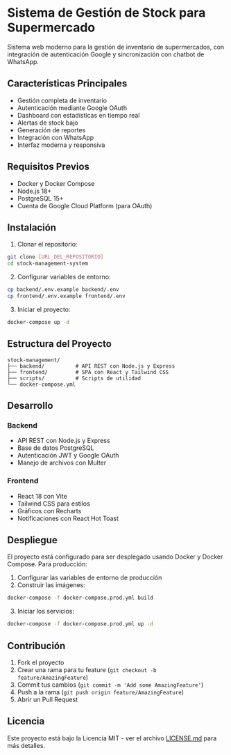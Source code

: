 # Sistema de Gestión de Stock para Supermercado

Sistema web moderno para la gestión de inventario de supermercados, con integración de autenticación Google y sincronización con chatbot de WhatsApp.

## Características Principales

- Gestión completa de inventario
- Autenticación mediante Google OAuth
- Dashboard con estadísticas en tiempo real
- Alertas de stock bajo
- Generación de reportes
- Integración con WhatsApp
- Interfaz moderna y responsiva

## Requisitos Previos

- Docker y Docker Compose
- Node.js 18+
- PostgreSQL 15+
- Cuenta de Google Cloud Platform (para OAuth)

## Instalación

1. Clonar el repositorio:
```bash
git clone [URL_DEL_REPOSITORIO]
cd stock-management-system
```

2. Configurar variables de entorno:
```bash
cp backend/.env.example backend/.env
cp frontend/.env.example frontend/.env
```

3. Iniciar el proyecto:
```bash
docker-compose up -d
```

## Estructura del Proyecto

```
stock-management/
├── backend/          # API REST con Node.js y Express
├── frontend/         # SPA con React y Tailwind CSS
├── scripts/          # Scripts de utilidad
└── docker-compose.yml
```

## Desarrollo

### Backend
- API REST con Node.js y Express
- Base de datos PostgreSQL
- Autenticación JWT y Google OAuth
- Manejo de archivos con Multer

### Frontend
- React 18 con Vite
- Tailwind CSS para estilos
- Gráficos con Recharts
- Notificaciones con React Hot Toast

## Despliegue

El proyecto está configurado para ser desplegado usando Docker y Docker Compose. Para producción:

1. Configurar las variables de entorno de producción
2. Construir las imágenes:
```bash
docker-compose -f docker-compose.prod.yml build
```

3. Iniciar los servicios:
```bash
docker-compose -f docker-compose.prod.yml up -d
```

## Contribución

1. Fork el proyecto
2. Crear una rama para tu feature (`git checkout -b feature/AmazingFeature`)
3. Commit tus cambios (`git commit -m 'Add some AmazingFeature'`)
4. Push a la rama (`git push origin feature/AmazingFeature`)
5. Abrir un Pull Request

## Licencia

Este proyecto está bajo la Licencia MIT - ver el archivo [LICENSE.md](LICENSE.md) para más detalles. 
